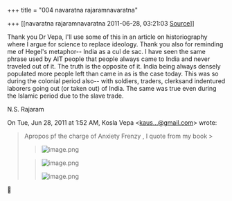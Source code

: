 +++
title = "004 navaratna rajaramnavaratna"

+++
[[navaratna rajaramnavaratna	2011-06-28, 03:21:03 [Source](https://groups.google.com/g/bvparishat/c/KAjqU7I7CO0)]]





 Thank you Dr Vepa, I'll use some of this in an article on historiography where I argue for science to replace ideology. Thank you also for reminding me of Hegel's metaphor-- India as a cul de sac. I have seen the same phrase used by AIT people that people always came to India and never traveled out of it. The truth is the opposite of it. India being always densely populated more people left than came in as is the case today. This was so during the colonial period also-- with soldiers, traders, clerksand indentured laborers going out (or taken out) of India. The same was true even during the Islamic period due to the slave trade.



N.S. Rajaram  

On Tue, Jun 28, 2011 at 1:52 AM, Kosla Vepa \<[kaus...@gmail.com]()\> wrote:  

> Apropos pf the charge of Anxiety Frenzy , I quote from my book >
> 
> > ![image.png](https://groups.google.com/group/bvparishat/attach/961b42356969f261/image.png?part=0.1 "image.png")  
>   
> > 
> >   
> > 
> > 
> > ![image.png](https://groups.google.com/group/bvparishat/attach/961b42356969f261/image.png?part=0.3 "image.png")  
> > 
> > 
> >   
> > 
> > 
> > ![image.png](https://groups.google.com/group/bvparishat/attach/961b42356969f261/image.png?part=0.2 "image.png")  
> > 
> > 



